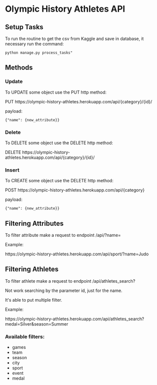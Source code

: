 # Olympic History Athletes API

## Setup Tasks
To run the routine to get the csv from Kaggle and save in database, it necessary run the command:
<p><code>python manage.py process_tasks"</code>


<h2>Methods</h2>
<p>
<h3>Update</h3>
To UPDATE some object use the PUT http method:
<p>PUT https://olympic-history-athletes.herokuapp.com/api/{category}/{id}/
<p>payload:
<p><code>{"name": {new_attribute}}</code>

<h3>Delete</h3>
To DELETE some object use the DELETE http method:
<p>DELETE https://olympic-history-athletes.herokuapp.com/api/{category}/{id}/

<h3>Insert</h3>
To CREATE some object use the DELETE http method:
<p>POST https://olympic-history-athletes.herokuapp.com/api/{category}
<p>payload:
<p><code>{"name": {new_attribute}}</code>


<h2>Filtering Attributes</h2>
To filter attribute make a request to endpoint /api/<category>?name=<attribute>

<p>Example:
<p>https://olympic-history-athletes.herokuapp.com/api/sport/?name=Judo


<h2>Filtering Athletes</h2>
To filter athlete make a request to endpoint /api/athletes_search?<params>
<p>Not work searching by the parameter id, just for the name.
<p>It's able to put multiple filter.
<p>Example:
<p>https://olympic-history-athletes.herokuapp.com/api/athletes_search?medal=Silver&season=Summer

<h3>Available filters:</h3>
<ul>
  <li>games</li>
  <li>team</li>
  <li>season</li>
  <li>city</li>
  <li>sport</li>
  <li>event</li>
  <li>medal</li>
</ul>
